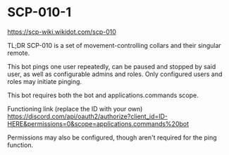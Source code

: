 # SCP-010-1
https://scp-wiki.wikidot.com/scp-010

TL;DR SCP-010 is a set of movement-controlling collars and their singular remote.

This bot pings one user repeatedly, can be paused and stopped by said user, as well as configurable admins and roles.
Only configured users and roles may initiate pinging.

This bot requires both the bot and applications.commands scope.

Functioning link (replace the ID with your own)
https://discord.com/api/oauth2/authorize?client_id=ID-HERE&permissions=0&scope=applications.commands%20bot

Permissions may also be configured, though aren't required for the ping function.